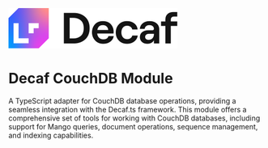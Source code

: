 ![Banner](./workdocs/assets/decaf-logo.svg)

# Decaf CouchDB Module

A TypeScript adapter for CouchDB database operations, providing a seamless integration with the Decaf.ts framework. This module offers a comprehensive set of tools for working with CouchDB databases, including support for Mango queries, document operations, sequence management, and indexing capabilities.

